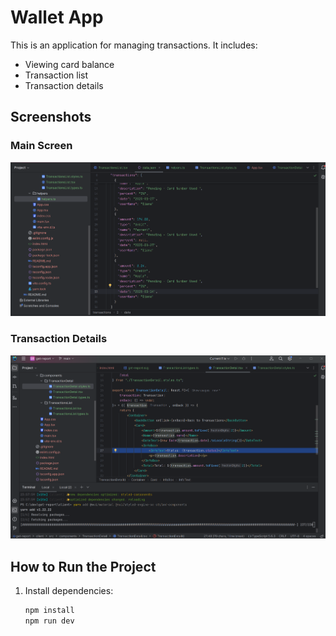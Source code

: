 
# Wallet App

This is an application for managing transactions. It includes:

- Viewing card balance
- Transaction list
- Transaction details

## Screenshots

### Main Screen
![Main Screen](./screenshots/1.png)

### Transaction Details
![Transaction Details](./screenshots/2.png)

## How to Run the Project

1. Install dependencies:
   ```bash
   npm install
   npm run dev 
   ```
